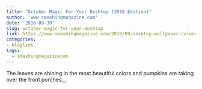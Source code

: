 ```yaml
---
title: "October Magic For Your Desktop (2018 Edition)"
author: 'www.smashingmagazine.com'
date: '2018-09-30'
slug: october-magic-for-your-desktop
link: https://www.smashingmagazine.com/2018/09/desktop-wallpaper-calendars-october-2018/
categories:
- bloglink
tags:
  - smashingmagazinecom
---
```


The leaves are shining in the most beautiful colors and pumpkins are taking over the front porches[... <i class="fas fa-external-link-alt"></i>](https://www.smashingmagazine.com/2018/09/desktop-wallpaper-calendars-october-2018/)

